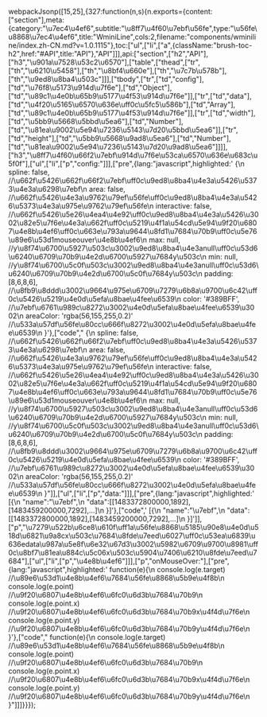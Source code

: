 webpackJsonp([15,25],{327:function(n,s){n.exports={content:["section"],meta:{category:"\u7ec4\u4ef6",subtitle:"\u8ff7\u4f60\u7ebf\u56fe",type:"\u56fe\u8868\u7ec4\u4ef6",title:"WminiLine",cols:2,filename:"components/wminiline/index.zh-CN.md?v=1.0.1115"},toc:["ul",["li",["a",{className:"brush-toc-h2",href:"#API",title:"API"},"API"]]],api:["section",["h2","API"],["h3","\u901a\u7528\u53c2\u6570"],["table",["thead",["tr",["th","\u6210\u5458"],["th","\u8bf4\u660e"],["th","\u7c7b\u578b"],["th","\u9ed8\u8ba4\u503c"]]],["tbody",["tr",["td","config"],["td","\u76f8\u5173\u914d\u7f6e"],["td","Object"],["td","\u89c1\u4e0b\u65b9\u5177\u4f53\u914d\u7f6e"]],["tr",["td","data"],["td","\u4f20\u5165\u6570\u636e\uff0c\u5fc5\u586b"],["td","Array"],["td","\u89c1\u4e0b\u65b9\u5177\u4f53\u914d\u7f6e"]],["tr",["td","width"],["td","\u5bb9\u5668\u5bbd\u5ea6"],["td","Number"],["td","\u81ea\u9002\u5e94\u7236\u5143\u7d20\u5bbd\u5ea6"]],["tr",["td","height"],["td","\u5bb9\u5668\u9ad8\u5ea6"],["td","Number"],["td","\u81ea\u9002\u5e94\u7236\u5143\u7d20\u9ad8\u5ea6"]]]],["h3","\u8ff7\u4f60\u66f2\u7ebf\u914d\u7f6e\u53ca\u6570\u636e\u683c\u5f0f"],["ul",["li",["p","config:"]]],["pre",{lang:"javascript",highlighted:'  <span class="token punctuation">{</span>\n    spline<span class="token punctuation">:</span> <span class="token boolean">false</span><span class="token punctuation">,</span> <span class="token comment" spellcheck="true">//\u662f\u5426\u662f\u66f2\u7ebf\uff0c\u9ed8\u8ba4\u4e3a\u5426\u5373\u4e3a\u6298\u7ebf</span>\n    area<span class="token punctuation">:</span> <span class="token boolean">false</span><span class="token punctuation">,</span> <span class="token comment" spellcheck="true">//\u662f\u5426\u4e3a\u9762\u79ef\u56fe\uff0c\u9ed8\u8ba4\u4e3a\u5426\u5373\u4e3a\u975e\u9762\u79ef\u56fe</span>\n    interactive<span class="token punctuation">:</span> <span class="token boolean">false</span><span class="token punctuation">,</span> <span class="token comment" spellcheck="true">//\u662f\u5426\u5e26\u4ea4\u4e92\uff0c\u9ed8\u8ba4\u4e3a\u5426\u3002\u82e5\u7f6e\u4e3a\u662f\uff0c\u5219\u4f1a\u54cd\u5e94\u9f20\u6807\u4e8b\u4ef6\uff0c\u663e\u793a\u9644\u8fd1\u7684\u70b9\uff0c\u5e76\u89e6\u53d1mouseouver\u4e8b\u4ef6</span>\n    max<span class="token punctuation">:</span> <span class="token keyword">null</span><span class="token punctuation">,</span> <span class="token comment" spellcheck="true">//y\u8f74\u6700\u5927\u503c\u3002\u9ed8\u8ba4\u4e3anull\uff0c\u53d6\u6240\u6709\u70b9\u4e2d\u6700\u5927\u7684y\u503c</span>\n    min<span class="token punctuation">:</span> <span class="token keyword">null</span><span class="token punctuation">,</span> <span class="token comment" spellcheck="true">//y\u8f74\u6700\u5c0f\u503c\u3002\u9ed8\u8ba4\u4e3anull\uff0c\u53d6\u6240\u6709\u70b9\u4e2d\u6700\u5c0f\u7684y\u503c</span>\n    padding<span class="token punctuation">:</span> <span class="token punctuation">[</span><span class="token number">8</span><span class="token punctuation">,</span><span class="token number">6</span><span class="token punctuation">,</span><span class="token number">8</span><span class="token punctuation">,</span><span class="token number">6</span><span class="token punctuation">]</span><span class="token punctuation">,</span> <span class="token comment" spellcheck="true">//\u8fb9\u8ddd\u3002\u9664\u975e\u6709\u7279\u6b8a\u9700\u6c42\uff0c\u5426\u5219\u4e0d\u5efa\u8bae\u4fee\u6539</span>\n    color<span class="token punctuation">:</span> <span class="token string">\'#389BFF\'</span><span class="token punctuation">,</span> <span class="token comment" spellcheck="true">//\u7ebf\u6761\u989c\u8272\u3002\u4e0d\u5efa\u8bae\u4fee\u6539\u3002</span>\n    areaColor<span class="token punctuation">:</span> <span class="token string">\'rgba(56,155,255,0.2)\'</span> <span class="token comment" spellcheck="true">//\u533a\u57df\u56fe\u80cc\u666f\u8272\u3002\u4e0d\u5efa\u8bae\u4fee\u6539</span>\n  <span class="token punctuation">}</span>'},["code","  {\n    spline: false, //\u662f\u5426\u662f\u66f2\u7ebf\uff0c\u9ed8\u8ba4\u4e3a\u5426\u5373\u4e3a\u6298\u7ebf\n    area: false, //\u662f\u5426\u4e3a\u9762\u79ef\u56fe\uff0c\u9ed8\u8ba4\u4e3a\u5426\u5373\u4e3a\u975e\u9762\u79ef\u56fe\n    interactive: false, //\u662f\u5426\u5e26\u4ea4\u4e92\uff0c\u9ed8\u8ba4\u4e3a\u5426\u3002\u82e5\u7f6e\u4e3a\u662f\uff0c\u5219\u4f1a\u54cd\u5e94\u9f20\u6807\u4e8b\u4ef6\uff0c\u663e\u793a\u9644\u8fd1\u7684\u70b9\uff0c\u5e76\u89e6\u53d1mouseouver\u4e8b\u4ef6\n    max: null, //y\u8f74\u6700\u5927\u503c\u3002\u9ed8\u8ba4\u4e3anull\uff0c\u53d6\u6240\u6709\u70b9\u4e2d\u6700\u5927\u7684y\u503c\n    min: null, //y\u8f74\u6700\u5c0f\u503c\u3002\u9ed8\u8ba4\u4e3anull\uff0c\u53d6\u6240\u6709\u70b9\u4e2d\u6700\u5c0f\u7684y\u503c\n    padding: [8,6,8,6], //\u8fb9\u8ddd\u3002\u9664\u975e\u6709\u7279\u6b8a\u9700\u6c42\uff0c\u5426\u5219\u4e0d\u5efa\u8bae\u4fee\u6539\n    color: '#389BFF', //\u7ebf\u6761\u989c\u8272\u3002\u4e0d\u5efa\u8bae\u4fee\u6539\u3002\n    areaColor: 'rgba(56,155,255,0.2)' //\u533a\u57df\u56fe\u80cc\u666f\u8272\u3002\u4e0d\u5efa\u8bae\u4fee\u6539\n  }"]],["ul",["li",["p","data:"]]],["pre",{lang:"javascript",highlighted:'  <span class="token punctuation">[</span><span class="token punctuation">{</span>\n    <span class="token string">"name"</span><span class="token punctuation">:</span><span class="token string">"\u7ebf"</span><span class="token punctuation">,</span>\n    <span class="token string">"data"</span><span class="token punctuation">:</span><span class="token punctuation">[</span><span class="token punctuation">[</span><span class="token number">1483372800000</span><span class="token punctuation">,</span><span class="token number">1892</span><span class="token punctuation">]</span><span class="token punctuation">,</span><span class="token punctuation">[</span><span class="token number">1483459200000</span><span class="token punctuation">,</span><span class="token number">7292</span><span class="token punctuation">]</span><span class="token punctuation">,</span><span class="token operator">...</span><span class="token punctuation">]</span>\n  <span class="token punctuation">}</span><span class="token punctuation">]</span>'},["code",'  [{\n    "name":"\u7ebf",\n    "data":[[1483372800000,1892],[1483459200000,7292],...]\n  }]']],["p","\u7279\u522b\u6ce8\u610f\uff1a\u56fe\u8868\u5185\u90e8\u4e0d\u518d\u6821\u9a8cx\u503c\u7684\u8fde\u7eed\u6027\uff0c\u53ea\u6839\u636edata\u987a\u5e8f\u6e32\u67d3\u3002\u5982\u6709\u9700\u8981\uff0c\u8bf7\u81ea\u884c\u5c06x\u503c\u5904\u7406\u6210\u8fde\u7eed\u7684"],["ul",["li",["p","\u4e8b\u4ef6"]]],["p","onMouseOver:"],["pre",{lang:"javascript",highlighted:'  <span class="token keyword">function</span><span class="token punctuation">(</span>e<span class="token punctuation">)</span><span class="token punctuation">{</span>\n    console<span class="token punctuation">.</span><span class="token function">log</span><span class="token punctuation">(</span>e<span class="token punctuation">.</span>target<span class="token punctuation">)</span> <span class="token comment" spellcheck="true">//\u89e6\u53d1\u4e8b\u4ef6\u7684\u56fe\u8868\u5b9e\u4f8b</span>\n    console<span class="token punctuation">.</span><span class="token function">log</span><span class="token punctuation">(</span>e<span class="token punctuation">.</span>point<span class="token punctuation">)</span> <span class="token comment" spellcheck="true">//\u9f20\u6807\u4e8b\u4ef6\u6fc0\u6d3b\u7684\u70b9</span>\n    console<span class="token punctuation">.</span><span class="token function">log</span><span class="token punctuation">(</span>e<span class="token punctuation">.</span>point<span class="token punctuation">.</span>x<span class="token punctuation">)</span> <span class="token comment" spellcheck="true">//\u9f20\u6807\u4e8b\u4ef6\u6fc0\u6d3b\u7684\u70b9x\u4f4d\u7f6e</span>\n    console<span class="token punctuation">.</span><span class="token function">log</span><span class="token punctuation">(</span>e<span class="token punctuation">.</span>point<span class="token punctuation">.</span>y<span class="token punctuation">)</span> <span class="token comment" spellcheck="true">//\u9f20\u6807\u4e8b\u4ef6\u6fc0\u6d3b\u7684\u70b9y\u4f4d\u7f6e</span>\n  <span class="token punctuation">}</span>'},["code","  function(e){\n    console.log(e.target) //\u89e6\u53d1\u4e8b\u4ef6\u7684\u56fe\u8868\u5b9e\u4f8b\n    console.log(e.point) //\u9f20\u6807\u4e8b\u4ef6\u6fc0\u6d3b\u7684\u70b9\n    console.log(e.point.x) //\u9f20\u6807\u4e8b\u4ef6\u6fc0\u6d3b\u7684\u70b9x\u4f4d\u7f6e\n    console.log(e.point.y) //\u9f20\u6807\u4e8b\u4ef6\u6fc0\u6d3b\u7684\u70b9y\u4f4d\u7f6e\n  }"]]]}}});